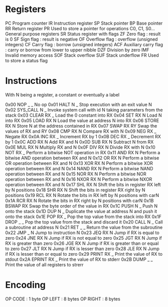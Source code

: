 # Registers

PC				Program counter
IR				Instruction register
SP				Stack pointer
BP				Base pointer
RR				Return register
PR				Used to store a pointer for operations
C0, C1, S0...	General purpose registers
SR				Status register with flags
	ZF				Zero flag : result is 0
	SF				Sign flag : result is negative
	OF				Overflow flag : overflow (unsigned integers)
	CF				Carry flag : borrow (unsigned integers)
	ACF				Auxiliary carry flag : carry or borrow from lower to upper nibble
    DZF				Division by zero
    IMF				Invalid memory access
    SOF				Stack overflow
    SUF				Stack underflow
FR				Used to store a status flag

# Instructions

With N being a register, a constant or eventually a label

0x00	NOP _ _				No op
0x01	HALT N	_			Stop execution with an exit value N
0x02	SYS_CALL N _		Invoke system call with id N taking parameters from the stack
0x03	CLEAR RX _			Load the 0 constant into RX
0x04	SET RX N			Load N into RX
0x05	LOAD RX N			Load the value at address N into RX
0x06	STORE RX N			Store N at the address contained in RX
0x07	SWAP RX RY			Swap the values of RX and RY
0x08	CMP RX N			Compare RX with N
0x09	NEG RX _			Negate RX
0x0A	INC RX _			Increment RX by 1
0x0B	DEC RX _			Decrement RX by 1
0x0C	ADD RX N			Add RX and N
0x0D	SUB RX N			Subtract N from RX
0x0E	MUL RX N			Multiply RX and N
0x0F	DIV RX N			Divide RX with N
0x10	NOT RX _			Perform a bitwise NOT operation in RX
0x11	AND RX N			Perform a bitwise AND operation between RX and N
0x12	OR RX N				Perform a bitwise OR operation between RX and N
0x13	XOR RX N			Perform a bitwise XOR operation between RX and N
0x14	NAND RX N			Perform a bitwise NAND operation between RX and N
0x15	NOR RX N			Perform a bitwise NOR operation between RX and N
0x16	NXOR RX N			Perform a bitwise NXOR operation between RX and N
0x17	SHL RX N			Shift the bits in register RX left by N positions
0x18	SHR RX N			Shift the bits in register RX right by N positions
0x19	RCL RX N			Rotate the bits in RX left by N positions with carN
0x1A	RCR RX N			Rotate the bits in RX right by N positions with carN
0x1B	BSWAP RX			Swap the byte order of the value in RX
0x1C	PUSH N _			Push N onto the stack
0x1D	DUP N _				Duplicate the value at address N and push it onto the stack
0x1E	POP RX _			Pop the top value from the stack into RX
0x1F	DROP _ _			Pop the top value from the stack and discard it
0x20	CALL N _			Call a subroutine at address N
0x21	RET _ _				Return the value from the subroutine
0x22	JMP _ N				Jump to instruction N
0x23	JEQ RX N			Jump if RX is equal to zero
0x24	JNE RX N			Jump if RX is not equal to zero
0x25	JGT RX N			Jump if RX is greater than zero
0x26	JGE RX N			Jump if RX is greater than or equal to zero
0x27	JLT RX N			Jump if RX is lesser than zero
0x28	JLE RX N			Jump if RX is lesser than or equal to zero
0x29	PRINT RX _			Print the value of RX to stdout
0x2A	EPRINT RX _			Print the value of RX to stderr
0x2B	DUMP _ _			Print the value of all registers to strerr

# Encoding

OP CODE  : 1 byte
OP LEFT  : 8 bytes
OP RIGHT : 8 bytes
